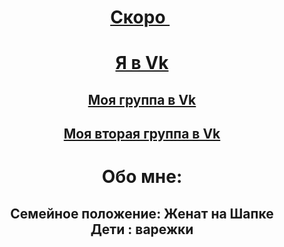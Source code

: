 <html>
<head>

<body background="123.jpg">

<h1>
<P align="center"> <a href="scoro.html"> Скоро </a> &nbsp
</P>
</h1>

<h1>
<P align="center"> <A HREF="https://vk.com/d.sadovoy99"> Я в Vk </a>
</P>
</h1>

<h2>
<P align="center"> <A HREF="https://vk.com/club157786211"> Моя группа в Vk </a>
</P>
</h2>

<h2>
<P align="center"> <A HREF="https://vk.com/humor300tractorista"> Моя вторая группа в Vk </a>
</P>
</h2>


<h1 align="center"> Обо мне: </h1>
<h2 align="center"> Семейное положение: Женат на Шапке <br> Дети : варежки 
</h2>












